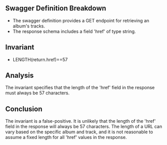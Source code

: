 ## Swagger Definition Breakdown
- The swagger definition provides a GET endpoint for retrieving an album's tracks.
- The response schema includes a field 'href' of type string.

## Invariant
- LENGTH(return.href)==57

## Analysis
The invariant specifies that the length of the 'href' field in the response must always be 57 characters.

## Conclusion
The invariant is a false-positive. It is unlikely that the length of the 'href' field in the response will always be 57 characters. The length of a URL can vary based on the specific album and track, and it is not reasonable to assume a fixed length for all 'href' values in the response.
